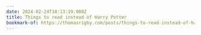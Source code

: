```yaml
---
date: 2024-02-24T18:13:19.008Z
title: Things to read instead of Harry Potter
bookmark-of: https://thomasrigby.com/posts/things-to-read-instead-of-harry-potter/
---
```

